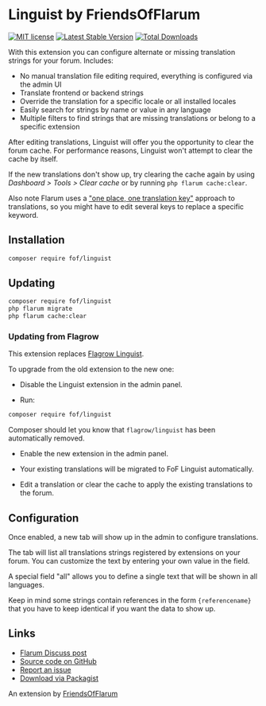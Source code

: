 # Linguist by FriendsOfFlarum

[![MIT license](https://img.shields.io/badge/license-MIT-blue.svg)](https://github.com/FriendsOfFlarum/linguist/blob/master/LICENSE.md) [![Latest Stable Version](https://img.shields.io/packagist/v/fof/linguist.svg)](https://packagist.org/packages/fof/linguist) [![Total Downloads](https://img.shields.io/packagist/dt/fof/linguist.svg)](https://packagist.org/packages/fof/linguist)

With this extension you can configure alternate or missing translation strings for your forum. Includes:

- No manual translation file editing required, everything is configured via the admin UI
- Translate frontend or backend strings
- Override the translation for a specific locale or all installed locales
- Easily search for strings by name or value in any language
- Multiple filters to find strings that are missing translations or belong to a specific extension

After editing translations, Linguist will offer you the opportunity to clear the forum cache.
For performance reasons, Linguist won't attempt to clear the cache by itself.

If the new translations don't show up, try clearing the cache again by using *Dashboard > Tools > Clear cache* or by running `php flarum cache:clear`.

Also note Flarum uses a ["one place, one translation key"](https://flarum.org/docs/extend/i18n.html) approach to translations, so you might have to edit several keys to replace a specific keyword.

## Installation

```sh
composer require fof/linguist
```

## Updating

```sh
composer require fof/linguist
php flarum migrate
php flarum cache:clear
```

### Updating from Flagrow

This extension replaces [Flagrow Linguist](https://packagist.org/packages/flagrow/linguist).

To upgrade from the old extension to the new one:

- Disable the Linguist extension in the admin panel.

- Run:

```sh
composer require fof/linguist
```

Composer should let you know that `flagrow/linguist` has been automatically removed.

- Enable the new extension in the admin panel.

- Your existing translations will be migrated to FoF Linguist automatically.

- Edit a translation or clear the cache to apply the existing translations to the forum.

## Configuration

Once enabled, a new tab will show up in the admin to configure translations.

The tab will list all translations strings registered by extensions on your forum.
You can customize the text by entering your own value in the field.

A special field "all" allows you to define a single text that will be shown in all languages.

Keep in mind some strings contain references in the form `{referencename}` that you have to keep identical if you want the data to show up.

## Links

- [Flarum Discuss post](https://discuss.flarum.org/d/7026)
- [Source code on GitHub](https://github.com/FriendsOfFlarum/linguist)
- [Report an issue](https://github.com/FriendsOfFlarum/linguist/issues)
- [Download via Packagist](https://packagist.org/packages/fof/linguist)

An extension by [FriendsOfFlarum](https://github.com/FriendsOfFlarum)
